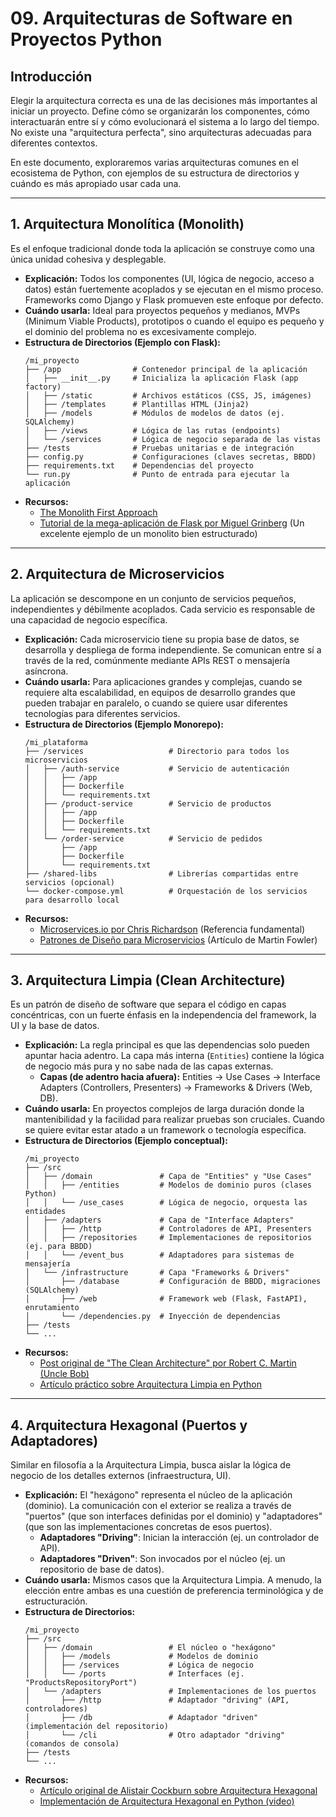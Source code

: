 # 09. Arquitecturas de Software en Proyectos Python

## Introducción

Elegir la arquitectura correcta es una de las decisiones más importantes al iniciar un proyecto. Define cómo se organizarán los componentes, cómo interactuarán entre sí y cómo evolucionará el sistema a lo largo del tiempo. No existe una "arquitectura perfecta", sino arquitecturas adecuadas para diferentes contextos.

En este documento, exploraremos varias arquitecturas comunes en el ecosistema de Python, con ejemplos de su estructura de directorios y cuándo es más apropiado usar cada una.

---

## 1. Arquitectura Monolítica (Monolith)

Es el enfoque tradicional donde toda la aplicación se construye como una única unidad cohesiva y desplegable.

- **Explicación:** Todos los componentes (UI, lógica de negocio, acceso a datos) están fuertemente acoplados y se ejecutan en el mismo proceso. Frameworks como Django y Flask promueven este enfoque por defecto.
- **Cuándo usarla:** Ideal para proyectos pequeños y medianos, MVPs (Minimum Viable Products), prototipos o cuando el equipo es pequeño y el dominio del problema no es excesivamente complejo.
- **Estructura de Directorios (Ejemplo con Flask):**
  ```
  /mi_proyecto
  ├── /app                # Contenedor principal de la aplicación
  │   ├── __init__.py     # Inicializa la aplicación Flask (app factory)
  │   ├── /static         # Archivos estáticos (CSS, JS, imágenes)
  │   ├── /templates      # Plantillas HTML (Jinja2)
  │   ├── /models         # Módulos de modelos de datos (ej. SQLAlchemy)
  │   ├── /views          # Lógica de las rutas (endpoints)
  │   └── /services       # Lógica de negocio separada de las vistas
  ├── /tests              # Pruebas unitarias e de integración
  ├── config.py           # Configuraciones (claves secretas, BBDD)
  ├── requirements.txt    # Dependencias del proyecto
  └── run.py              # Punto de entrada para ejecutar la aplicación
  ```
- **Recursos:**
  - [The Monolith First Approach](https://www.mongodb.com/developer/products/mongodb/monolith-first-approach-pattern/)
  - [Tutorial de la mega-aplicación de Flask por Miguel Grinberg](https://blog.miguelgrinberg.com/post/the-flask-mega-tutorial-part-i-hello-world) (Un excelente ejemplo de un monolito bien estructurado)

---

## 2. Arquitectura de Microservicios

La aplicación se descompone en un conjunto de servicios pequeños, independientes y débilmente acoplados. Cada servicio es responsable de una capacidad de negocio específica.

- **Explicación:** Cada microservicio tiene su propia base de datos, se desarrolla y despliega de forma independiente. Se comunican entre sí a través de la red, comúnmente mediante APIs REST o mensajería asíncrona.
- **Cuándo usarla:** Para aplicaciones grandes y complejas, cuando se requiere alta escalabilidad, en equipos de desarrollo grandes que pueden trabajar en paralelo, o cuando se quiere usar diferentes tecnologías para diferentes servicios.
- **Estructura de Directorios (Ejemplo Monorepo):**
  ```
  /mi_plataforma
  ├── /services                   # Directorio para todos los microservicios
  │   ├── /auth-service           # Servicio de autenticación
  │   │   ├── /app
  │   │   ├── Dockerfile
  │   │   └── requirements.txt
  │   ├── /product-service        # Servicio de productos
  │   │   ├── /app
  │   │   ├── Dockerfile
  │   │   └── requirements.txt
  │   └── /order-service          # Servicio de pedidos
  │       ├── /app
  │       ├── Dockerfile
  │       └── requirements.txt
  ├── /shared-libs                # Librerías compartidas entre servicios (opcional)
  └── docker-compose.yml          # Orquestación de los servicios para desarrollo local
  ```
- **Recursos:**
  - [Microservices.io por Chris Richardson](https://microservices.io/) (Referencia fundamental)
  - [Patrones de Diseño para Microservicios](https://martinfowler.com/articles/microservices.html) (Artículo de Martin Fowler)

---

## 3. Arquitectura Limpia (Clean Architecture)

Es un patrón de diseño de software que separa el código en capas concéntricas, con un fuerte énfasis en la independencia del framework, la UI y la base de datos.

- **Explicación:** La regla principal es que las dependencias solo pueden apuntar hacia adentro. La capa más interna (`Entities`) contiene la lógica de negocio más pura y no sabe nada de las capas externas.
  - **Capas (de adentro hacia afuera):** Entities -> Use Cases -> Interface Adapters (Controllers, Presenters) -> Frameworks & Drivers (Web, DB).
- **Cuándo usarla:** En proyectos complejos de larga duración donde la mantenibilidad y la facilidad para realizar pruebas son cruciales. Cuando se quiere evitar estar atado a un framework o tecnología específica.
- **Estructura de Directorios (Ejemplo conceptual):**
  ```
  /mi_proyecto
  ├── /src
  │   ├── /domain               # Capa de "Entities" y "Use Cases"
  │   │   ├── /entities         # Modelos de dominio puros (clases Python)
  │   │   └── /use_cases        # Lógica de negocio, orquesta las entidades
  │   ├── /adapters             # Capa de "Interface Adapters"
  │   │   ├── /http             # Controladores de API, Presenters
  │   │   ├── /repositories     # Implementaciones de repositorios (ej. para BBDD)
  │   │   └── /event_bus        # Adaptadores para sistemas de mensajería
  │   └── /infrastructure       # Capa "Frameworks & Drivers"
  │       ├── /database         # Configuración de BBDD, migraciones (SQLAlchemy)
  │       ├── /web              # Framework web (Flask, FastAPI), enrutamiento
  │       └── /dependencies.py  # Inyección de dependencias
  ├── /tests
  └── ...
  ```
- **Recursos:**
  - [Post original de "The Clean Architecture" por Robert C. Martin (Uncle Bob)](https://blog.cleancoder.com/uncle-bob/2012/08/13/the-clean-architecture.html)
  - [Artículo práctico sobre Arquitectura Limpia en Python](https://medium.com/@hugo.nobre.leite/clean-architecture-in-python-a-practical-approach-to-organize-your-code-123df9434423)

---

## 4. Arquitectura Hexagonal (Puertos y Adaptadores)

Similar en filosofía a la Arquitectura Limpia, busca aislar la lógica de negocio de los detalles externos (infraestructura, UI).

- **Explicación:** El "hexágono" representa el núcleo de la aplicación (dominio). La comunicación con el exterior se realiza a través de "puertos" (que son interfaces definidas por el dominio) y "adaptadores" (que son las implementaciones concretas de esos puertos).
  - **Adaptadores "Driving"**: Inician la interacción (ej. un controlador de API).
  - **Adaptadores "Driven"**: Son invocados por el núcleo (ej. un repositorio de base de datos).
- **Cuándo usarla:** Mismos casos que la Arquitectura Limpia. A menudo, la elección entre ambas es una cuestión de preferencia terminológica y de estructuración.
- **Estructura de Directorios:**
  ```
  /mi_proyecto
  ├── /src
  │   ├── /domain                 # El núcleo o "hexágono"
  │   │   ├── /models             # Modelos de dominio
  │   │   ├── /services           # Lógica de negocio
  │   │   └── /ports              # Interfaces (ej. "ProductsRepositoryPort")
  │   └── /adapters               # Implementaciones de los puertos
  │       ├── /http               # Adaptador "driving" (API, controladores)
  │       ├── /db                 # Adaptador "driven" (implementación del repositorio)
  │       └── /cli                # Otro adaptador "driving" (comandos de consola)
  ├── /tests
  └── ...
  ```
- **Recursos:**
  - [Artículo original de Alistair Cockburn sobre Arquitectura Hexagonal](https://alistair.cockburn.us/hexagonal-architecture/)
  - [Implementación de Arquitectura Hexagonal en Python (video)](https://www.youtube.com/watch?v=n4Gz1gH5I94)
